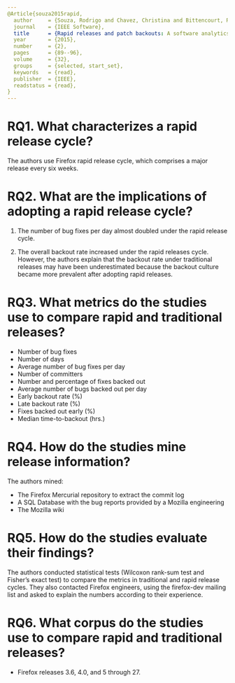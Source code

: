```yaml
---
@Article{souza2015rapid,
  author     = {Souza, Rodrigo and Chavez, Christina and Bittencourt, Roberto A},
  journal    = {IEEE Software},
  title      = {Rapid releases and patch backouts: A software analytics approach},
  year       = {2015},
  number     = {2},
  pages      = {89--96},
  volume     = {32},
  groups     = {selected, start_set},
  keywords   = {read},
  publisher  = {IEEE},
  readstatus = {read},
}
---
```


# RQ1. What characterizes a rapid release cycle?

The authors use Firefox rapid release cycle, which comprises a major release every six weeks.

# RQ2. What are the implications of adopting a rapid release cycle?

 1. The number of bug fixes per day almost doubled under the rapid release cycle.
 
 2. The overall backout rate increased under the rapid releases cycle. However, the authors explain that the backout rate under traditional releases may have been underestimated because the backout culture became more prevalent after adopting rapid releases.

# RQ3. What metrics do the studies use to compare rapid and traditional releases?

  - Number of bug fixes
  - Number of days
  - Average number of bug fixes per day
  - Number of committers
  - Number and percentage of fixes backed out
  - Average number of bugs backed out per day
  - Early backout rate (%)
  - Late backout rate (%)
  - Fixes backed out early (%)
  - Median time-to-backout (hrs.)

# RQ4. How do the studies mine release information?

The authors mined:
  
  - The Firefox Mercurial repository to extract the commit log
  - A SQL Database with the bug reports provided by a Mozilla engineering 
  - The Mozilla wiki

# RQ5. How do the studies evaluate their findings?

The authors conducted statistical tests (Wilcoxon rank-sum test and Fisher’s exact test) to compare the metrics in traditional and rapid release cycles. They also contacted Firefox engineers, using
the firefox-dev mailing list and asked to explain the numbers according to their experience.

# RQ6. What corpus do the studies use to compare rapid and traditional releases?

  - Firefox releases 3.6, 4.0, and 5 through 27.
